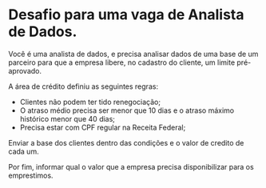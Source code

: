 # Desafio para uma vaga de Analista de Dados.
Você é uma analista de dados, e precisa analisar dados de uma base de um parceiro para que a empresa libere, no cadastro do cliente, um limite pré-aprovado.

A área de crédito definiu as seguintes regras:

* Clientes não podem ter tido renegociação;
* O atraso médio precisa ser menor que 10 dias e o atraso máximo histórico menor que 40 dias;
* Precisa estar com CPF regular na Receita Federal;

Enviar a base dos clientes dentro das condições e o valor de credito de cada um.

Por fim, informar qual o valor que a empresa precisa disponibilizar para os emprestimos.
